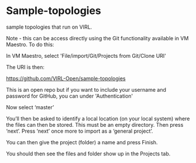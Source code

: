 Sample-topologies
=================

sample topologies that run on VIRL.

Note - this can be access directly using the Git functionality available in VM Maestro. To do this:

In VM Maestro, select 'File/import/Git/Projects from Git/Clone URI'

The URI is then:

https://github.com/VIRL-Open/sample-topologies

This is an open repo but if you want to include your username and password for GitHub, you can under 'Authentication'

Now select ‘master’

You’ll then be asked to identify a local location (on your local system) where the files can then be stored. This must be an empty directory. Then press ‘next’. Press ‘next’ once more to import as a ‘general project’.

You can then give the project (folder) a name and press Finish.

You should then see the files and folder show up in the Projects tab.
